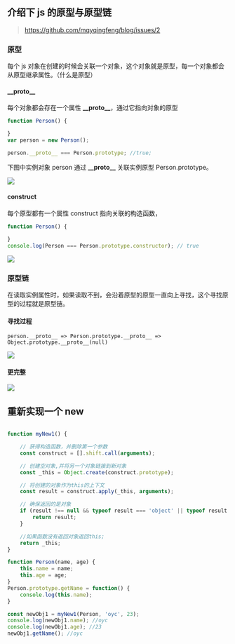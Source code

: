 ## 介绍下 js 的原型与原型链

> https://github.com/mqyqingfeng/blog/issues/2

### 原型

每个 js 对象在创建的时候会关联一个对象，这个对象就是原型，每一个对象都会从原型继承属性。（什么是原型）

#### \_\_proto\_\_

每个对象都会存在一个属性 **\_\_proto\_\_**，通过它指向对象的原型

```javascript
function Person() {

}
var person = new Person();

person.__proto__ === Person.prototype; //true;

```

下图中实例对象 person 通过 **\_\_proto\_\_** 关联实例原型 Person.prototype。

![](https://camo.githubusercontent.com/3dde335faa15d03ffe3b907f6e5c2b5f4d2183caa4c47ac7486794bc407f663c/68747470733a2f2f63646e2e6a7364656c6976722e6e65742f67682f6d717971696e6766656e672f426c6f672f496d616765732f70726f746f74797065322e706e67)

#### construct

每个原型都有一个属性 construct 指向关联的构造函数，

```javascript
function Person() {

}
console.log(Person === Person.prototype.constructor); // true

```

![](https://camo.githubusercontent.com/0aaf005afda83d4e2fdd2bbe523df228b567a091317a2154181771b2706ea2ef/68747470733a2f2f63646e2e6a7364656c6976722e6e65742f67682f6d717971696e6766656e672f426c6f672f496d616765732f70726f746f74797065332e706e67)

### 原型链

在读取实例属性时，如果读取不到，会沿着原型的原型一直向上寻找，这个寻找原型的过程就是原型链。

#### 寻找过程

`person.__proto__ => Person.prototype.__proto__ => Object.prototype.__proto__(null)`

![](https://camo.githubusercontent.com/9a69b0f03116884e80cf566f8542cf014a4dd043fce6ce030d615040461f4e5a/68747470733a2f2f63646e2e6a7364656c6976722e6e65742f67682f6d717971696e6766656e672f426c6f672f496d616765732f70726f746f74797065352e706e67)

#### 更完整

![](https://s3.bmp.ovh/imgs/2021/11/55aef6f473abb3e9.png)

## 重新实现一个 new

```javascript

function myNew1() {

    // 获得构造函数，并删除第一个参数
    const construct = [].shift.call(arguments);

    // 创建空对象,并将另一个对象链接到新对象
    const _this = Object.create(construct.prototype);

    // 将创建的对象作为this的上下文
    const result = construct.apply(_this, arguments);

    // 确保返回的是对象
    if (result !== null && typeof result === 'object' || typeof result === 'function') {
        return result;
    }

    //如果函数没有返回对象返回this;
    return _this;
}

function Person(name, age) {
    this.name = name;
    this.age = age;
}
Person.prototype.getName = function() {
    console.log(this.name);
}

const newObj1 = myNew1(Person, 'oyc', 23);
console.log(newObj1.name); //oyc
console.log(newObj1.age); //23
newObj1.getName(); //oyc

```
